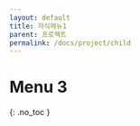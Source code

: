 ```yaml
---
layout: default
title: 자식메뉴1
parent: 프로젝트
permalink: /docs/project/child
---
```


# Menu 3
{: .no_toc }
